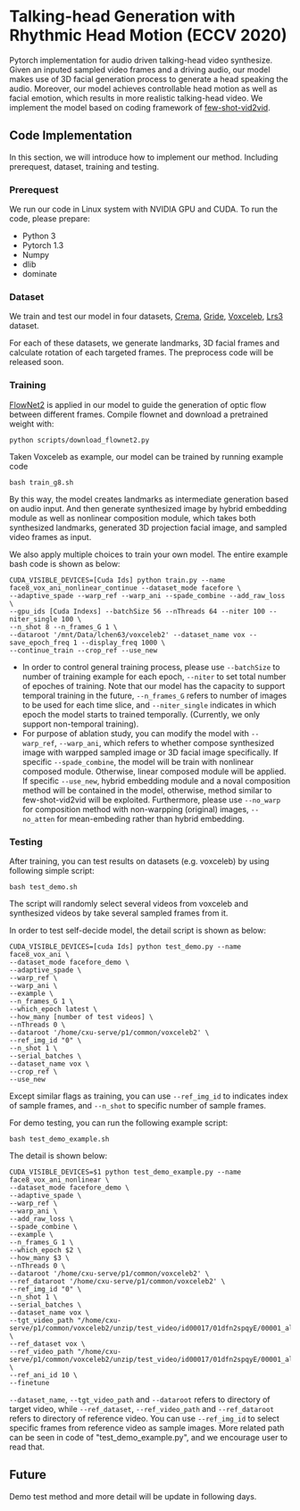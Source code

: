 # Talking-head Generation with Rhythmic Head Motion (ECCV 2020)

Pytorch implementation for audio driven talking-head video synthesize. Given an inputed sampled video frames and a driving audio, our model makes use of 3D facial generation process to generate a head speaking the audio. Moreover, our model achieves controllable head motion as well as facial emotion, which results in more realistic talking-head video. We implement the model based on coding framework of [few-shot-vid2vid](https://github.com/NVlabs/few-shot-vid2vid).


## Code Implementation

In this section, we will introduce how to implement our method. Including prerequest, dataset, training and testing.

### Prerequest

We run our code in Linux system with NVIDIA GPU and CUDA. To run the code, please prepare:

- Python 3
- Pytorch 1.3
- Numpy
- dlib
- dominate

### Dataset

We train and test our model in four datasets, [Crema](https://github.com/CheyneyComputerScience/CREMA-D), [Gride](https://www.grid.ac/downloads), [Voxceleb](http://www.robots.ox.ac.uk/~vgg/data/voxceleb/), [Lrs3](http://www.robots.ox.ac.uk/~vgg/data/lip_reading/lrs3.html) dataset.

For each of these datasets, we generate landmarks, 3D facial frames and calculate rotation of each targeted frames. The preprocess code will be released soon.

###  Training

[FlowNet2](https://github.com/NVIDIA/flownet2-pytorch) is applied in our model to guide the generation of optic flow between different frames. Compile flownet and download a pretrained weight with:

```
python scripts/download_flownet2.py
```

Taken Voxceleb as example, our model can be trained by running example code 

```
bash train_g8.sh
```

By this way, the model creates landmarks as intermediate generation based on audio input. And then generate synthesized image by hybrid embedding module as well as nonlinear composition module, which takes both synthesized landmarks, generated 3D projection facial image, and sampled video frames as input.

We also apply multiple choices to train your own model. The entire example bash code is shown as below:

```
CUDA_VISIBLE_DEVICES=[Cuda Ids] python train.py --name face8_vox_ani_nonlinear_continue --dataset_mode facefore \
--adaptive_spade --warp_ref --warp_ani --spade_combine --add_raw_loss \
--gpu_ids [Cuda Indexs] --batchSize 56 --nThreads 64 --niter 100 --niter_single 100 \
--n_shot 8 --n_frames_G 1 \
--dataroot '/mnt/Data/lchen63/voxceleb2' --dataset_name vox --save_epoch_freq 1 --display_freq 1000 \
--continue_train --crop_ref --use_new
```

- In order to control general training process, please use `--batchSize` to number of training example for each epoch, `--niter` to set total number of epoches of training. Note that our model has the capacity to support temporal training in the future, `--n_frames_G` refers to number of images to be used for each time slice, and `--niter_single` indicates in which epoch the model starts to trained temporally. (Currently, we only support non-temporal training).
- For purpose of ablation study, you can modify the model with `--warp_ref`, `--warp_ani`, which refers to whether compose synthesized image with warpped sampled image or 3D facial image specifically. If specific `--spade_combine`, the model will be train with nonlinear composed module. Otherwise, linear composed module will be applied. If specific `--use_new`, hybrid embedding module and a noval composition method will be contained in the model, otherwise, method similar to few-shot-vid2vid will be exploited. Furthermore, please use `--no_warp` for composition method with non-warpping (original) images, `--no_atten` for mean-embeding rather than hybrid embedding.

### Testing

After training, you can test results on datasets (e.g. voxceleb) by using following simple script:

```
bash test_demo.sh
```

The script will randomly select several videos from voxceleb and synthesized videos by take several sampled frames from it.

In order to test self-decide model, the detail script is shown as below:

```
CUDA_VISIBLE_DEVICES=[cuda Ids] python test_demo.py --name face8_vox_ani \
--dataset_mode facefore_demo \
--adaptive_spade \
--warp_ref \
--warp_ani \
--example \
--n_frames_G 1 \
--which_epoch latest \
--how_many [number of test videos] \
--nThreads 0 \
--dataroot '/home/cxu-serve/p1/common/voxceleb2' \
--ref_img_id "0" \
--n_shot 1 \
--serial_batches \
--dataset_name vox \
--crop_ref \
--use_new
```

Except similar flags as training, you can use `--ref_img_id` to indicates index of sample frames, and `--n_shot` to specific number of sample frames.

For demo testing, you can run the following example script:

```
bash test_demo_example.sh
```

The detail is shown below:

```
CUDA_VISIBLE_DEVICES=$1 python test_demo_example.py --name face8_vox_ani_nonlinear \
--dataset_mode facefore_demo \
--adaptive_spade \
--warp_ref \
--warp_ani \
--add_raw_loss \
--spade_combine \
--example \
--n_frames_G 1 \
--which_epoch $2 \
--how_many $3 \
--nThreads 0 \
--dataroot '/home/cxu-serve/p1/common/voxceleb2' \
--ref_dataroot '/home/cxu-serve/p1/common/voxceleb2' \
--ref_img_id "0" \
--n_shot 1 \
--serial_batches \
--dataset_name vox \
--tgt_video_path "/home/cxu-serve/p1/common/voxceleb2/unzip/test_video/id00017/01dfn2spqyE/00001_aligned.mp4" \
--ref_dataset vox \
--ref_video_path "/home/cxu-serve/p1/common/voxceleb2/unzip/test_video/id00017/01dfn2spqyE/00001_aligned.mp4" \
--ref_ani_id 10 \
--finetune
```

`--dataset_name`, `--tgt_video_path` and `--dataroot` refers to directory of target video, while `--ref_dataset`, `--ref_video_path` and `--ref_dataroot` refers to directory of reference video. You can use `--ref_img_id` to select specific frames from reference video as sample images. More related path can be seen in code of "test_demo_example.py", and we encourage user to read that.

## Future

Demo test method and more detail will be update in following days.
